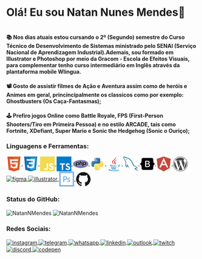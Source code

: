 <!--SOBRE MIM-->
<h1 align="left">Olá! Eu sou Natan Nunes Mendes👋<h1>
<h4 align="left">📚 Nos dias atuais estou cursando o 2º (Segundo) semestre do Curso Técnico de Desenvolvimento de Sistemas ministrado pelo SENAI (Serviço Nacional de Aprendizagem Industrial).Ademais, sou formado em Illustrator e Photoshop por meio da Gracom - Escola de Efeitos Visuais, para complementar tenho curso intermediário em Inglês através da plantaforma mobile Wlingua.</h4>
<h4 align="left">📽️ Gosto de assistir filmes de Ação e Aventura assim como de heróis e Animes em geral, princincipalmente os classicos como por exemplo: Ghostbusters (Os Caça-Fantasmas);</h4>
<h4 align="left">🕹️ Prefiro jogos Online como Battle Royale, FPS (First-Person Shooters/Tiro em Primeira Pessoa) e no estilo ARCADE, tais como Fortnite, XDefiant, Super Mario e Sonic the Hedgehog (Sonic o Ouriço);</h4>
<!--LINGUAGENS E FERRAMENTAS-->
<h3 align="left">Linguagens e Ferramentas:</h3>
<div style="display:inline_block">
  <!--HTML-->
  <a href="https://www.w3schools.com/html/" tar rget="_blank" rel="noreferrer">
    <img align="center" height="40" width="40" alt="html-icon" src="https://raw.githubusercontent.com/devicons/devicon/master/icons/html5/html5-original.svg">
  </a>
  <!--CSS-->
  <a href="https://www.w3schools.com/css/" target="_blank" rel="noreferrer">
    <img align="center" height="40" width="40" alt="css-icon" src="https://raw.githubusercontent.com/devicons/devicon/master/icons/css3/css3-original.svg">
  </a>
  <!--JAVASCRIPT-->
  <a href="https://developer.mozilla.org/en-US/docs/Web/JavaScript" target="_blank" rel="noreferrer">
     <img align="center" height="40" width="40" alt="js-icon"  src="https://raw.githubusercontent.com/devicons/devicon/master/icons/javascript/javascript-plain.svg">
  </a>
  <!--TYPESCRIPT-->
  <a href="https://www.typescriptlang.org/" target="_blank" rel="noreferrer">
    <img align="center" height="40" width="40" alt="typescript" src="https://raw.githubusercontent.com/devicons/devicon/master/icons/typescript/typescript-original.svg"/>
  </a>
  <!--PHP-->
  <a href="https://www.php.net" target="_blank" rel="noreferrer">
    <img align="center" height="40" width="40" alt="php-icon" src="https://raw.githubusercontent.com/devicons/devicon/master/icons/php/php-original.svg">
  </a>
  <!--PYTHON-->
  <a href="https://www.python.org/" target="_blank" rel="noreferrer">
    <img align="center" height="40" width="40" alt="python-icon" src="https://raw.githubusercontent.com/devicons/devicon/master/icons/python/python-original.svg">
  </a>
  <!--JAVA-->
  <a href="https://www.java.com/" target="_blank" rel="noreferrer">
    <img align="center" height="40" width="40" alt="java-icon" src="https://raw.githubusercontent.com/devicons/devicon/master/icons/java/java-original.svg">
  </a>
  <!--MYSQL-->
  <a href="https://www.mysql.com/" target="_blank" rel="noreferrer">
     <img align="center" height="40" width="40" alt="mysql-icon" src="https://raw.githubusercontent.com/devicons/devicon/master/icons/mysql/mysql-original.svg">
  </a>
  <!--BOOTSTRAP-->
  <a href="https://getbootstrap.com/" target="_blank" rel="noreferrer">
    <img align="center" height="40" width="40" alt="bootstrap-icon" src="https://raw.githubusercontent.com/devicons/devicon/master/icons/bootstrap/bootstrap-plain.svg">
  </a>
  <!--ANGULARJS-->
  <a href="https://www.angularjs.org/" target="_blank" rel="noreferrer">
     <img align="center" height="40" width="40" alt="angular-icon" src="https://raw.githubusercontent.com/devicons/devicon/master/icons/angularjs/angularjs-plain.svg">
  </a>
  <!--WORDPRESS-->
  <a href="https://www.wordpress.com/" target="_blank" rel="noreferrer">
    <img align="center" height="40" width="40" alt="wordpress-icon" src="https://raw.githubusercontent.com/devicons/devicon/master/icons/wordpress/wordpress-plain.svg">
  </a>
  <!--FIGMA-->
  <a href="https://www.figma.com/" target="_blank" rel="noreferrer">
    <img align="center" height="40" width="40" alt="figma" src="https://www.vectorlogo.zone/logos/figma/figma-icon.svg"/>
  </a>
  <!--ILLUSTRATOR-->
  <a href="https://www.adobe.com/in/products/illustrator.html" target="_blank" rel="noreferrer">
    <img align="center" height="40" width="40" alt="illustrator" src="https://www.vectorlogo.zone/logos/adobe_illustrator/adobe_illustrator-icon.svg"/>
  </a>
 <!--PHOTOSHOP-->
 <a href="https://www.photoshop.com/en" target="_blank" rel="noreferrer">
   <img align="center" height="40" width="40"  alt="photoshop" src="https://raw.githubusercontent.com/devicons/devicon/master/icons/photoshop/photoshop-line.svg"/>
 </a>
 <!--GITHUB-->
 <a href="https://www.github.com/" target="_blank" rel="noreferrer">
   <img align="center" height="40" width="40" alt="github-icon" src="https://raw.githubusercontent.com/devicons/devicon/master/icons/github/github-original.svg">
 </a>
</div>
<!--DADOS DO GITHUB-->
<h3 align="left">Status do GitHub:</h3>
<div style="display:inline_block">
  <img align="center" height="180em" alt="NatanNMendes" src="https://github-readme-streak-stats.herokuapp.com/?user=NatanNMendes&theme=panda"/>
  <!--LINGUAGENS E FERRAMENTAS MAIS UTILIZADAS-->
  <img align="center" height="180em" alt="NatanNMendes" src="https://github-readme-stats.vercel.app/api/top-langs?username=NatanNMendes&show_icons=true&locale=en&layout=compact&theme=panda"/>
</div>
<!--REDES SOCIAIS-->
<h3 align="left">Redes Sociais:</h3>
<div align="left" style="display:inline_block">
  <!--WHATSAPP-->
  <a href=" https://wa.me/5575988055119" target="blank">
    <img align="center" alt="instagram" src="https://img.shields.io/badge/WhatsApp-25D366?style=for-the-badge&logo=whatsapp&logoColor=white" />
  </a>
  <!--TELEGRAM-->
  <a href="" target="blank">
    <img align="center" alt="telegram" src="https://img.shields.io/badge/Telegram-2CA5E0?style=for-the-badge&logo=telegram&logoColor=white" />
  </a>
  <!--INSTAGRAM-->
  <a href="" target="blank">
    <img align="center" alt="whatsapp" src="https://img.shields.io/badge/Instagram-E4405F?style=for-the-badge&logo=instagram&logoColor=white" />
  </a>
  <!--LINKEDIN-->
  <a href="" target="blank">
    <img align="center" alt="linkedin" src="https://img.shields.io/badge/LinkedIn-0077B5?style=for-the-badge&logo=linkedin&logoColor=white" />
  </a>
  <!--OUTLOOK-->
  <a href="" target="blank">
    <img align="center" alt="outlook" src="https://img.shields.io/badge/Microsoft_Outlook-0078D4?style=for-the-badge&logo=microsoft-outlook&logoColor=white" />
  </a>
  <!--TWITCH-->
  <a href="" target="blank">
    <img align="center" alt="twitch" src="https://img.shields.io/badge/Twitch-9146FF?style=for-the-badge&logo=twitch&logoColor=white" />
  </a>
  <!--DISCORD-->
  <a href="" target="blank">
    <img align="center" alt="discord" src="https://img.shields.io/badge/Discord-7289DA?style=for-the-badge&logo=discord&logoColor=white" />
  </a>
  <!--CODE PEN-->
  <a href="" target="blank">
    <img align="center" alt="codepen" src="https://img.shields.io/badge/Codepen-000000?style=for-the-badge&logo=codepen&logoColor=white" />
  </a>
</div>
  
